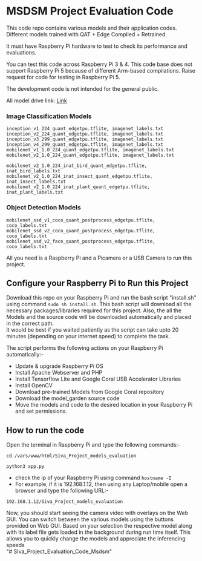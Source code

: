 # MSDSM Project Evaluation Code

This code repo contains various models and their application codes. Different models trained with QAT + Edge Complied + Retrained.

It must have Raspberry Pi hardware to test to check its performance and evaluations.

You can test this code across Raspberry Pi 3 & 4. This code base does not support Raspberry Pi 5 because of different Arm-based compilations. Raise request for code  for testing in Raspberry Pi 5.

The development code is not intended for the general public.


All model drive link: [Link](https://drive.google.com/file/d/1OJJylNon3eJGoeiXVJRU5yNQRklPqTW8/view?usp=drive_link)


### Image Classification Models
```
inception_v1_224_quant_edgetpu.tflite, imagenet_labels.txt
inception_v2_224_quant_edgetpu.tflite, imagenet_labels.txt
inception_v3_299_quant_edgetpu.tflite, imagenet_labels.txt
inception_v4_299_quant_edgetpu.tflite, imagenet_labels.txt
mobilenet_v1_1.0_224_quant_edgetpu.tflite, imagenet_labels.txt
mobilenet_v2_1.0_224_quant_edgetpu.tflite, imagenet_labels.txt

mobilenet_v2_1.0_224_inat_bird_quant_edgetpu.tflite, inat_bird_labels.txt
mobilenet_v2_1.0_224_inat_insect_quant_edgetpu.tflite, inat_insect_labels.txt
mobilenet_v2_1.0_224_inat_plant_quant_edgetpu.tflite, inat_plant_labels.txt
```

### Object Detection Models
```
mobilenet_ssd_v1_coco_quant_postprocess_edgetpu.tflite, coco_labels.txt
mobilenet_ssd_v2_coco_quant_postprocess_edgetpu.tflite, coco_labels.txt
mobilenet_ssd_v2_face_quant_postprocess_edgetpu.tflite, coco_labels.txt
```

All you need is a Raspberry Pi and a Picamera or a USB Camera to run this project.

## Configure your Raspberry Pi to Run this Project
Download this repo on your Raspberry Pi and run the bash script "install.sh" using command ```sudo sh install.sh```.
This bash script will download all the necessary packages/libraries required for this project. Also, the all the Models and the source code will be downloaded automatically and placed in the correct path. <br>
It would be best if you waited patiently as the script can take upto 20 minutes (depending on your internet speed) to complete the task.

The script performs the following actions on your Raspberry Pi automatically:- 

- Update & upgrade Raspberry Pi OS
- Install Apache Webserver and PHP
- Install Tensorflow Lite and Google Coral USB Accelerator Libraries
- Install OpenCV
- Download pre-trained Models from Google Coral repository
- Download the model_garden source code 
- Move the models and code to the desired location in your Raspberry Pi and set permissions.

## How to run the code
Open the terminal in Raspberry Pi and type the following commands:-
```
cd /vars/www/html/Siva_Project_models_evaluation

python3 app.py
```


- check the ip of your Raspberry Pi using command ```hostname -I```
- For example, if it is 192.168.1.12, then using any Laptop/mobile open a browser and type the following URL:-<br>
```
192.168.1.12/Siva_Project_models_evaluation
```



Now, you should start seeing the camera video with overlays on the Web GUI.
You can switch between the various models using the buttons provided on Web GUI. Based on your selection the respective model along with its label file gets loaded in the background during run time itself. This allows you to quickly change the models and appreciate the inferencing speeds<br>
"# SIva_Project_Evaluation_Code_Msdsm" 
